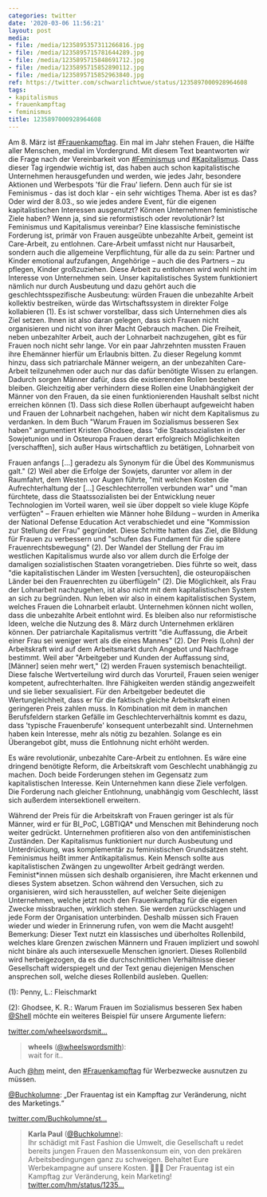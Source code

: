 ```yaml
---
categories: twitter
date: '2020-03-06 11:56:21'
layout: post
media:
- file: /media/1235895357311266816.jpg
- file: /media/1235895715781644289.jpg
- file: /media/1235895715848691712.jpg
- file: /media/1235895715852890112.jpg
- file: /media/1235895715852963840.jpg
ref: https://twitter.com/schwarzlichtwue/status/1235897000928964608
tags:
- kapitalismus
- frauenkampftag
- feminismus
title: 1235897000928964608
---
```

Am 8. März ist [#Frauenkampftag](/t/frauenkampftag). Ein mal im Jahr stehen Frauen, die Hälfte aller Menschen, medial im Vordergrund. Mit diesem Text beantworten wir die Frage nach der Vereinbarkeit von [#Feminismus](/t/feminismus) und [#Kapitalismus](/t/kapitalismus). 
Dass dieser Tag irgendwie wichtig ist, das haben auch schon kapitalistische Unternehmen herausgefunden und werden, wie jedes Jahr, besondere Aktionen und Werbespots 'für die Frau' liefern. Denn auch für sie ist Feminismus - das ist doch klar - ein sehr wichtiges Thema. 
Aber ist es das? Oder wird der 8.03., so wie jedes andere Event, für die eigenen kapitalistischen Interessen ausgenutzt? Können Unternehmen feministische Ziele haben? Wenn ja, sind sie reformistisch oder revolutionär? Ist Feminismus und Kapitalismus vereinbar?
Eine klassische feministische Forderung ist, primär von Frauen ausgeübte unbezahlte Arbeit, gemeint ist Care-Arbeit, zu entlohnen.
Care-Arbeit umfasst nicht nur Hausarbeit, sondern auch die allgemeine Verpflichtung, für alle da zu sein: Partner und Kinder emotional aufzufangen, Angehörige – auch die des Partners – zu pflegen, Kinder großzuziehen.
Diese Arbeit zu entlohnen wird wohl nicht im Interesse von Unternehmen sein.
Unser kapitalistisches System funktioniert nämlich nur durch Ausbeutung und dazu gehört auch die geschlechtsspezifische Ausbeutung: würden Frauen die unbezahlte Arbeit kollektiv bestreiken, würde das Wirtschaftssystem in direkter Folge kollabieren (1).
Es ist schwer vorstellbar, dass sich Unternehmen dies als Ziel setzen. Ihnen ist also daran gelegen, dass sich Frauen nicht organisieren und nicht von ihrer Macht Gebrauch machen.
Die Freiheit, neben unbezahlter Arbeit, auch der Lohnarbeit nachzugehen, gibt es für Frauen noch nicht sehr lange. Vor ein paar Jahrzehnten mussten Frauen ihre Ehemänner hierfür um Erlaubnis bitten.
Zu dieser Regelung kommt hinzu, dass sich patriarchale Männer weigern, an der unbezahlten Care-Arbeit teilzunehmen oder auch nur das dafür benötigte Wissen zu erlangen. Dadurch sorgen Männer dafür, dass die existierenden Rollen bestehen bleiben.
Gleichzeitig aber verhindern diese Rollen eine Unabhängigkeit der Männer von den Frauen, da sie einen funktionierenden Haushalt selbst nicht erreichen können (1).
Dass sich diese Rollen überhaupt aufgeweicht haben und Frauen der Lohnarbeit nachgehen, haben wir nicht dem Kapitalismus zu verdanken.
In dem Buch "Warum Frauen im Sozialismus besseren Sex haben" argumentiert Kristen Ghodsee, dass "die Staatssozialisten in der Sowjetunion und in Osteuropa Frauen derart erfolgreich Möglichkeiten [verschafften], sich außer Haus wirtschaftlich zu betätigen, 
 Lohnarbeit von

Frauen anfangs […] geradezu als Synonym für die Übel des Kommunismus galt." (2)
Weil aber die Erfolge der Sowjets, darunter vor allem in der Raumfahrt, dem Westen vor Augen führte, "mit welchen Kosten die Aufrechterhaltung der […] Geschlechterrollen verbunden war" und "man fürchtete, dass die Staatssozialisten bei der Entwicklung neuer Technologien 
 im Vorteil waren, weil sie über doppelt so viele kluge Köpfe verfügten" – Frauen erhielten wie Männer hohe Bildung – wurden in Amerika der National Defense Education Act verabschiedet und eine "Kommission zur Stellung der Frau" gegründet.
Diese Schritte hatten das Ziel, die Bildung für Frauen zu verbessern und "schufen das Fundament für die spätere Frauenrechtsbewegung" (2).
Der Wandel der Stellung der Frau im westlichen Kapitalismus wurde also vor allem durch die Erfolge der damaligen sozialistischen Staaten vorangetrieben.
Dies führte so weit, dass "die kapitalistischen Länder im Westen [versuchten], die osteuropäischen Länder bei den Frauenrechten zu überflügeln" (2). Die Möglichkeit, als Frau der Lohnarbeit nachzugehen, ist also nicht mit dem kapitalistischen System an sich zu begründen.
Nun leben wir also in einem kapitalistischen System, welches Frauen die Lohnarbeit erlaubt. Unternehmen können nicht wollen, dass die unbezahlte Arbeit entlohnt wird. Es bleiben also nur reformistische Ideen, welche die Nutzung des 8. März durch Unternehmen erklären können.
Der patriarchale Kapitalismus vertritt "die Auffassung, die Arbeit einer Frau sei weniger wert als die eines Mannes" (2). Der Preis (Lohn) der Arbeitskraft wird auf dem Arbeitsmarkt durch Angebot und Nachfrage bestimmt.
Weil aber "Arbeitgeber und Kunden der Auffassung sind, [Männer] seien mehr wert," (2) werden Frauen systemisch benachteiligt. Diese falsche Wertverteilung wird durch das Vorurteil, Frauen seien weniger kompetent, aufrechterhalten.
Ihre Fähigkeiten werden ständig angezweifelt und sie lieber sexualisiert. Für den Arbeitgeber bedeutet die Wertungleichheit, dass er für die faktisch gleiche Arbeitskraft einen geringeren Preis zahlen muss.
In Kombination mit dem in manchen Berufsfeldern starken Gefälle im Geschlechterverhältnis kommt es dazu, dass 'typische Frauenberufe' konsequent unterbezahlt sind. Unternehmen haben kein Interesse, mehr als nötig zu bezahlen.
Solange es ein Überangebot gibt, muss die Entlohnung nicht erhöht werden.



Es wäre revolutionär, unbezahlte Care-Arbeit zu entlohnen. Es wäre eine dringend benötigte Reform, die Arbeitskraft vom Geschlecht unabhängig zu machen.
Doch beide Forderungen stehen im Gegensatz zum kapitalistischen Interesse. Kein Unternehmen kann diese Ziele verfolgen.
Die Forderung nach gleicher Entlohnung, unabhängig vom Geschlecht, lässt sich außerdem intersektionell erweitern.



Während der Preis für die Arbeitskraft von Frauen geringer ist als für Männer, wird er für BI_PoC, LGBTIQA\* und Menschen mit Behinderung noch weiter gedrückt.
Unternehmen profitieren also von den antifeministischen Zuständen. Der Kapitalismus funktioniert nur durch Ausbeutung und Unterdrückung, was komplementär zu feministischen Grundsätzen steht.
Feminismus heißt immer Antikapitalismus. Kein Mensch sollte aus kapitalistischen Zwängen zu ungewollter Arbeit gedrängt werden.
Feminist\*innen müssen sich deshalb organisieren, ihre Macht erkennen und dieses System absetzen.
Schon während den Versuchen, sich zu organisieren, wird sich herausstellen, auf welcher Seite diejenigen Unternehmen, welche jetzt noch den Frauenkampftag für die eigenen Zwecke missbrauchen, wirklich stehen. Sie werden zurückschlagen und jede Form der Organisation unterbinden.
Deshalb müssen sich Frauen wieder und wieder in Erinnerung rufen, von wem die Macht ausgeht!
Bemerkung: Dieser Text nutzt ein klassisches und überholtes Rollenbild, welches klare Grenzen zwischen Männern und Frauen impliziert und sowohl nicht binäre als auch intersexuelle Menschen ignoriert.
Dieses Rollenbild wird herbeigezogen, da es die durchschnittlichen Verhältnisse dieser Gesellschaft widerspiegelt und der Text genau diejenigen Menschen ansprechen soll, welche dieses Rollenbild ausleben.
Quellen:

(1): Penny, L.: Fleischmarkt

(2): Ghodsee, K. R.: Warum Frauen im Sozialismus besseren Sex haben
[@Shell](https://twitter.com/Shell) möchte ein weiteres Beispiel für unsere Argumente liefern:

[twitter.com/wheelswordsmit…](https://twitter.com/wheelswordsmith/status/1236027772608245760?s=19)
> <b>wheels</b> ([@wheelswordsmith](https://twitter.com/wheelswordsmith)):  
>wait for it..   


Auch [@hm](https://twitter.com/hm) meint, den [#Frauenkampftag](/t/frauenkampftag) für Werbezwecke ausnutzen zu müssen.



[@Buchkolumne](https://twitter.com/Buchkolumne): „Der Frauentag ist ein Kampftag zur Veränderung, nicht des Marketings.“

[twitter.com/Buchkolumne/st…](https://twitter.com/Buchkolumne/status/1236592382331756544?s=19)
> <b>Karla Paul</b> ([@Buchkolumne](https://twitter.com/Buchkolumne)):  
>Ihr schädigt mit Fast Fashion die Umwelt, die Gesellschaft u redet bereits jungen Frauen den Massenkonsum ein, von den prekären Arbeitsbedingungen ganz zu schweigen. Behaltet Eure Werbekampagne auf unsere Kosten. 🤷🏻‍♀️ Der Frauentag ist ein Kampftag zur Veränderung, kein Marketing! [twitter.com/hm/status/1235…](https://twitter.com/hm/status/1235956805336993799)  

